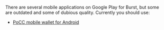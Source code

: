 There are several mobile applications on Google Play for Burst, but some are outdated and some of dubious quality. Currently you should use:

-   [PoCC mobile wallet for Android](https://play.google.com/store/apps/details?id=org.icewave.burstcoinwallet)

